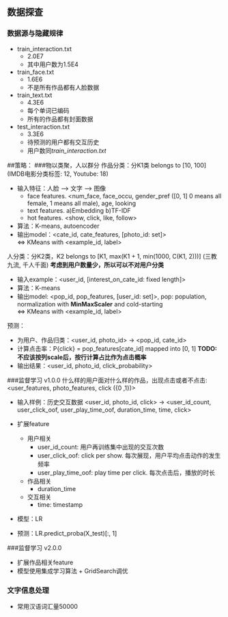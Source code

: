 ## 数据探查

### 数据源与隐藏规律
- train_interaction.txt
    - 2.0E7
    - 其中用户数为1.5E4
- train_face.txt
    - 1.6E6
    - 不是所有作品都有人脸数据
- train_text.txt
    - 4.3E6
    - 每个单词已编码
    - 所有的作品都有封面数据
- test_interaction.txt
    - 3.3E6
    - 待预测的用户都有交互历史
    - 用户数同*train_interaction.txt*

##策略：
###物以类聚，人以群分
作品分类：分K1类 belongs to [10, 100] (IMDB电影分类标签: 12, Youtube: 18)
- 输入特征：人脸 --> 文字 --> 图像
    - face features. <num_face, face_occu, gender_pref ([0, 1] 0 means all female, 1 means all male), age, looking
    - text features. a)Embedding b)TF-IDF
    - hot features. <show, click, like, follow>    
- 算法：K-means, autoencoder
- 输出model：<cate_id, cate_features, [photo_id: set]>  
<=> KMeans with <example_id, label> 

人分类：分K2类，K2  belongs to [K1, max(K1 + 1, min(1000, C(K1, 2)))] (三教九流, 千人千面) **考虑到用户数量少，所以可以不对用户分类**
- 输入example：<user_id, [interest_on_cate_id: fixed length]>
- 算法：K-means
- 输出model: <pop_id, pop_features, [user_id: set]>, pop: population, normalization with **MinMaxScaler** and cold-starting  
<=> KMeans with <example_id, label> 

预测：
- 为用户、作品归类：<user_id, photo_id> -> <pop_id, cate_id>
- 计算点击率：P{click} = pop_features[cate_id] mapped into [0, 1] **TODO: 不应该按列scale后，按行计算占比作为点击概率**
- 输出结果：<user_id, photo_id, click_probability>


###监督学习 v1.0.0
什么样的用户面对什么样的作品，出现点击或者不点击: <user_features, photo_features, click ({0 ,1})>
- 输入样例：历史交互数据
<user_id, photo_id, click> -> <user_id_count, user_click_oof, user_play_time_oof, duration_time, time, click>
- 扩展feature
    - 用户相关
        - user_id_count: 用户再训练集中出现的交互次数
        - user_click_oof: click per show. 每次展现，用户平均点击动作的发生频率
        - user_play_time_oof: play time per click. 每次点击后，播放的时长
    - 作品相关
        - duration_time
    - 交互相关
        - time: timestamp
    

- 模型：LR
- 预测：LR.predict_proba(X_test)[:, 1]

###监督学习 v2.0.0
- 扩展作品相关feature
- 模型使用集成学习算法 + GridSearch调优


### 文字信息处理
- 常用汉语词汇量50000